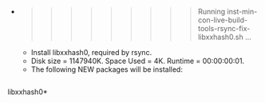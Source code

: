 * >>>>>>>>> Running inst-min-con-live-build-tools-rsync-fix-libxxhash0.sh ...
  * Install libxxhash0, required by rsync.
  * Disk size = 1147940K. Space Used = 4K. Runtime = 00:00:00:01.
  * The following NEW packages will be installed:
  ```bash
libxxhash0*
  ```
